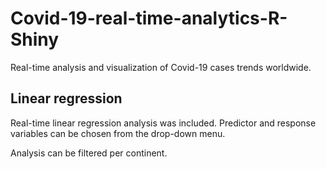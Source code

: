 # Covid-19-real-time-analytics-R-Shiny
Real-time analysis and visualization of Covid-19 cases trends worldwide.
## Linear regression
Real-time linear regression analysis was included. Predictor and response variables can be chosen from the drop-down menu.

Analysis can be filtered per continent.
